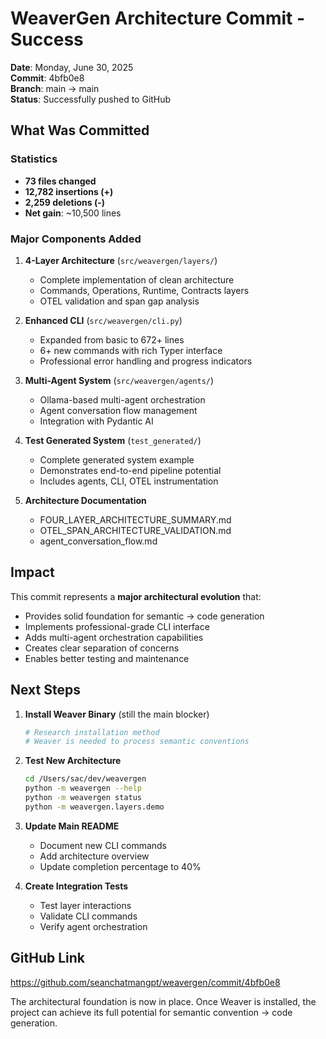 # WeaverGen Architecture Commit - Success

**Date**: Monday, June 30, 2025  
**Commit**: 4bfb0e8  
**Branch**: main → main  
**Status**: Successfully pushed to GitHub

## What Was Committed

### Statistics
- **73 files changed**
- **12,782 insertions (+)**  
- **2,259 deletions (-)**
- **Net gain**: ~10,500 lines

### Major Components Added

1. **4-Layer Architecture** (`src/weavergen/layers/`)
   - Complete implementation of clean architecture
   - Commands, Operations, Runtime, Contracts layers
   - OTEL validation and span gap analysis

2. **Enhanced CLI** (`src/weavergen/cli.py`)
   - Expanded from basic to 672+ lines
   - 6+ new commands with rich Typer interface
   - Professional error handling and progress indicators

3. **Multi-Agent System** (`src/weavergen/agents/`)
   - Ollama-based multi-agent orchestration
   - Agent conversation flow management
   - Integration with Pydantic AI

4. **Test Generated System** (`test_generated/`)
   - Complete generated system example
   - Demonstrates end-to-end pipeline potential
   - Includes agents, CLI, OTEL instrumentation

5. **Architecture Documentation**
   - FOUR_LAYER_ARCHITECTURE_SUMMARY.md
   - OTEL_SPAN_ARCHITECTURE_VALIDATION.md
   - agent_conversation_flow.md

## Impact

This commit represents a **major architectural evolution** that:
- Provides solid foundation for semantic → code generation
- Implements professional-grade CLI interface
- Adds multi-agent orchestration capabilities
- Creates clear separation of concerns
- Enables better testing and maintenance

## Next Steps

1. **Install Weaver Binary** (still the main blocker)
   ```bash
   # Research installation method
   # Weaver is needed to process semantic conventions
   ```

2. **Test New Architecture**
   ```bash
   cd /Users/sac/dev/weavergen
   python -m weavergen --help
   python -m weavergen status
   python -m weavergen.layers.demo
   ```

3. **Update Main README**
   - Document new CLI commands
   - Add architecture overview
   - Update completion percentage to 40%

4. **Create Integration Tests**
   - Test layer interactions
   - Validate CLI commands
   - Verify agent orchestration

## GitHub Link
https://github.com/seanchatmangpt/weavergen/commit/4bfb0e8

The architectural foundation is now in place. Once Weaver is installed, the project can achieve its full potential for semantic convention → code generation.